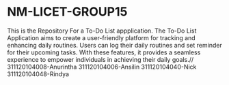 # NM-LICET-GROUP15
This is the Repository For a To-Do List appplication.
The To-Do List Application aims to create a user-friendly platform for tracking and enhancing daily routines. Users can log their daily routines and set reminder for their upcoming tasks. With these features, it provides a seamless experience to empower individuals in achieving their daily goals.//
311120104008-Anurintha
311120104006-Ansilin
311120104040-Nick
311120104048-Rindya
